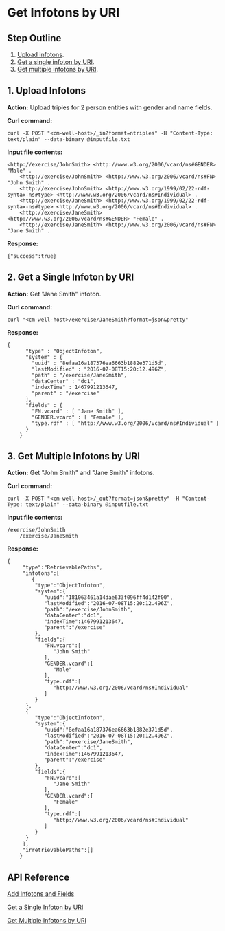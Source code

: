 # Get Infotons by URI

## Step Outline

1. [Upload infotons](#hdr1).
2. [Get a single infoton by URI](#hdr2).
3. [Get multiple infotons by URI](#hdr3).

<a name="hdr1"></a>
## 1. Upload Infotons

**Action:** Upload triples for 2 person entities with gender and name fields.

**Curl command:**

```
curl -X POST "<cm-well-host>/_in?format=ntriples" -H "Content-Type: text/plain" --data-binary @inputfile.txt
```

**Input file contents:**

```
<http://exercise/JohnSmith> <http://www.w3.org/2006/vcard/ns#GENDER> "Male" .
    <http://exercise/JohnSmith> <http://www.w3.org/2006/vcard/ns#FN> "John Smith" .
    <http://exercise/JohnSmith> <http://www.w3.org/1999/02/22-rdf-syntax-ns#type> <http://www.w3.org/2006/vcard/ns#Individual> .
    <http://exercise/JaneSmith> <http://www.w3.org/1999/02/22-rdf-syntax-ns#type> <http://www.w3.org/2006/vcard/ns#Individual> .
    <http://exercise/JaneSmith> <http://www.w3.org/2006/vcard/ns#GENDER> "Female" .
    <http://exercise/JaneSmith> <http://www.w3.org/2006/vcard/ns#FN> "Jane Smith" .
```

**Response:**

```
{"success":true}
```

<a name="hdr2"></a>
## 2. Get a Single Infoton by URI

**Action:** Get "Jane Smith" infoton.

**Curl command:**

```
curl "<cm-well-host>/exercise/JaneSmith?format=json&pretty"
```

**Response:**

```
{
      "type" : "ObjectInfoton",
      "system" : {
    	"uuid" : "8efaa16a187376ea6663b1882e371d5d",
    	"lastModified" : "2016-07-08T15:20:12.496Z",
    	"path" : "/exercise/JaneSmith",
    	"dataCenter" : "dc1",
    	"indexTime" : 1467991213647,
    	"parent" : "/exercise"
      },
      "fields" : {
    	"FN.vcard" : [ "Jane Smith" ],
    	"GENDER.vcard" : [ "Female" ],
    	"type.rdf" : [ "http://www.w3.org/2006/vcard/ns#Individual" ]
      }
    }
```

<a name="hdr3"></a>
## 3. Get Multiple Infotons by URI

**Action:** Get "John Smith" and "Jane Smith" infotons.

**Curl command:**

```
curl -X POST "<cm-well-host>/_out?format=json&pretty" -H "Content-Type: text/plain" --data-binary @inputfile.txt
```

**Input file contents:**

```
/exercise/JohnSmith
    /exercise/JaneSmith
```

**Response:**

```
{  
     "type":"RetrievablePaths",
     "infotons":[  
        {  
         "type":"ObjectInfoton",
         "system":{  
            "uuid":"181063461a14dae633f096ff4d142f00",
            "lastModified":"2016-07-08T15:20:12.496Z",
            "path":"/exercise/JohnSmith",
            "dataCenter":"dc1",
            "indexTime":1467991213647,
            "parent":"/exercise"
         },
         "fields":{  
            "FN.vcard":[  
               "John Smith"
            ],
            "GENDER.vcard":[  
               "Male"
            ],
            "type.rdf":[  
               "http://www.w3.org/2006/vcard/ns#Individual"
            ]
         }
      },
      {  
         "type":"ObjectInfoton",
         "system":{  
            "uuid":"8efaa16a187376ea6663b1882e371d5d",
            "lastModified":"2016-07-08T15:20:12.496Z",
            "path":"/exercise/JaneSmith",
            "dataCenter":"dc1",
            "indexTime":1467991213647,
            "parent":"/exercise"
         },
         "fields":{  
            "FN.vcard":[  
               "Jane Smith"
            ],
            "GENDER.vcard":[  
               "Female"
            ],
            "type.rdf":[  
               "http://www.w3.org/2006/vcard/ns#Individual"
            ]
         }
      }
     ],
     "irretrievablePaths":[]
    }    
```

## API Reference

[Add Infotons and Fields](../../APIReference/Update/API.Update.AddInfotonsAndFields.md)

[Get a Single Infoton by URI](../../APIReference/Get/API.Get.GetSingleInfotonByURI.md)

[Get Multiple Infotons by URI](../../APIReference/Get/API.Get.GetMultipleInfotonsByURI.md)


